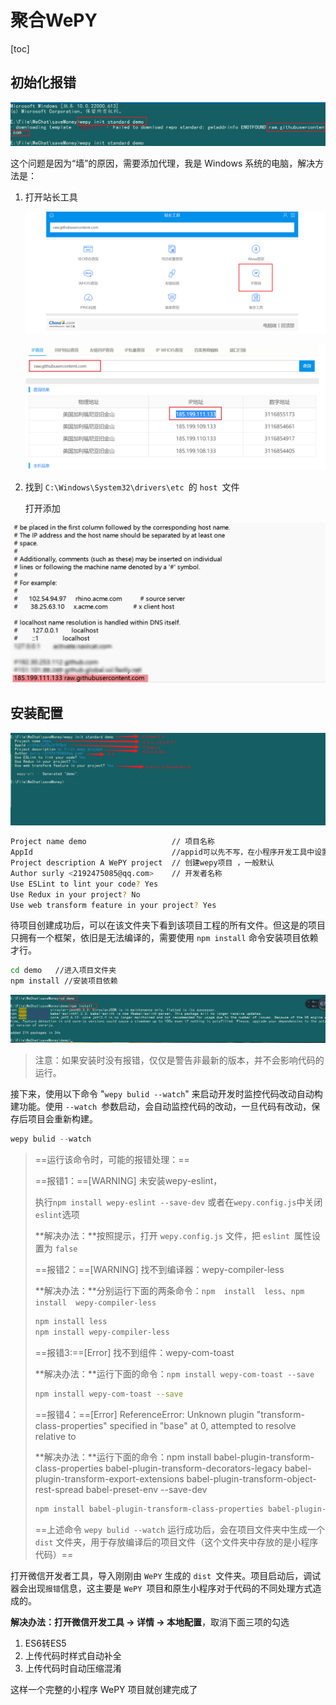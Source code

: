 # 聚合WePY

[toc]

## 初始化报错

![image-20220419102111542](5_2_WePY报错/image-20220419102111542-16503348734901.png)

这个问题是因为“墙”的原因，需要添加代理，我是 Windows 系统的电脑，解决方法是：

1. 打开站长工具

   ![image-20220419102444412](5_2_WePY报错/image-20220419102444412-16503350906933.png)

   ![image-20220419102356841](5_2_WePY报错/image-20220419102356841-16503350386712.png)

2. 找到 `C:\Windows\System32\drivers\etc `的 `host `文件

   打开添加

![image-20220419102658473](5_2_WePY报错/image-20220419102658473-16503352204904.png)

## 安装配置

![image-20220419113019902](5_2_WePY报错/image-20220419113019902-16503390231665.png)

```sh
Project name demo  					// 项目名称
AppId              					//appid可以先不写，在小程序开发工具中设置
Project description A WePY project  // 创建wepy项目 ，一般默认
Author surly <2192475085@qq.com>    // 开发者名称
Use ESLint to lint your code? Yes
Use Redux in your project? No
Use web transform feature in your project? Yes
```

待项目创建成功后，可以在该文件夹下看到该项目工程的所有文件。但这是的项目只拥有一个框架，依旧是无法编译的，需要使用 `npm install` 命令安装项目依赖才行。

```sh
cd demo   //进入项目文件夹
npm install //安装项目依赖
```

![image-20220419113741343](5_2_WePY报错/image-20220419113741343-16503394632716.png)

> 注意：如果安装时没有报错，仅仅是警告非最新的版本，并不会影响代码的运行。

接下来，使用以下命令 "`wepy bulid --watch`" 来启动开发时监控代码改动自动构建功能。使用 `--watch `参数启动，会自动监控代码的改动，一旦代码有改动，保存后项目会重新构建。

```h
wepy bulid --watch
```

> ==运行该命令时，可能的报错处理：==
>
> ==报错1：==[WARNING] 未安装wepy-eslint，
>
> 执行`npm install wepy-eslint --save-dev` 或者在`wepy.config.js`中关闭`eslint`选项
>
> **解决办法：**按照提示，打开 `wepy.config.js` 文件，把 `eslint `属性设置为 `false`
>
> ==报错2：==[WARNING] 找不到编译器：wepy-compiler-less
>
> **解决办法：**分别运行下面的两条命令：`npm  install  less`、`npm  install  wepy-compiler-less`
>
> ```js
> npm install less
> npm install wepy-compiler-less
> ```
>
> ==报错3:==[Error] 找不到组件：wepy-com-toast
>
> **解决办法：**运行下面的命令：`npm install wepy-com-toast --save`
>
> ```sh
> npm install wepy-com-toast --save
> ```
>
> ==报错4：==[Error] ReferenceError: Unknown plugin "transform-class-properties" specified in "base" at 0, attempted to resolve relative to
>
> **解决办法：**运行下面的命令：npm install babel-plugin-transform-class-properties babel-plugin-transform-decorators-legacy babel-plugin-transform-export-extensions babel-plugin-transform-object-rest-spread babel-preset-env --save-dev
>
> ```sh
> npm install babel-plugin-transform-class-properties babel-plugin-transform-decorators-legacy babel-plugin-transform-export-extensions babel-plugin-transform-object-rest-spread babel-preset-env --save-dev
> ```
>
> ==上述命令 `wepy bulid --watch` 运行成功后，会在项目文件夹中生成一个 `dist` 文件夹，用于存放编译后的项目文件（这个文件夹中存放的是小程序代码）==

打开微信开发者工具，导入刚刚由 `WePY` 生成的 `dist `文件夹。项目启动后，调试器会出现`报错`信息，这主要是 `WePY `项目和原生小程序对于代码的不同处理方式造成的。

**解决办法：**打开**微信开发工具 -> 详情 -> 本地配置**，取消下面三项的勾选

1. ES6转ES5          
2. 上传代码时样式自动补全          
3. 上传代码时自动压缩混淆

这样一个完整的小程序 WePY 项目就创建完成了


